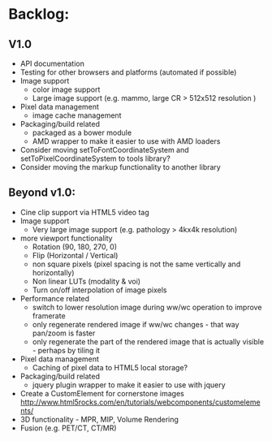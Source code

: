 Backlog:
========

V1.0
------------

 * API documentation
 * Testing for other browsers and platforms (automated if possible)
 * Image support
    * color image support
    * Large image support (e.g. mammo, large CR > 512x512 resolution )
 * Pixel data management
     * image cache management
 * Packaging/build related
     * packaged as a bower module
     * AMD wrapper to make it easier to use with AMD loaders
 * Consider moving setToFontCoordinateSystem and setToPixelCoordinateSystem to tools library?
 * Consider moving the markup functionality to another library

Beyond v1.0:
------------
 * Cine clip support via HTML5 video tag
 * Image support
    * Very large image support (e.g. pathology > 4kx4k resolution)
 * more viewport functionality
     * Rotation (90, 180, 270, 0)
     * Flip (Horizontal / Vertical)
     * non square pixels (pixel spacing is not the same vertically and horizontally)
     * Non linear LUTs (modality & voi)
     * Turn on/off interpolation of image pixels
 * Performance related
   * switch to lower resolution image during ww/wc operation to improve framerate
   * only regenerate rendered image if ww/wc changes - that way pan/zoom is faster
   * only regenerate the part of the rendered image that is actually visible - perhaps by tiling it
 * Pixel data management
     * Caching of pixel data to HTML5 local storage?
 * Packaging/build related
     * jquery plugin wrapper to make it easier to use with jquery
 * Create a CustomElement for cornerstone images http://www.html5rocks.com/en/tutorials/webcomponents/customelements/
  * 3D functionality - MPR, MIP, Volume Rendering
  * Fusion (e.g. PET/CT, CT/MR)
